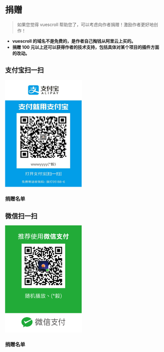 # 捐赠

> 如果您觉得 vuescroll 帮助您了，可以考虑向作者捐赠！激励作者更好地创作！

- **vuescroll 的域名不是免费的，是作者自己掏钱从阿里云上买的。**
- **捐赠 100 元以上还可以获得作者的技术支持，包括具体对某个项目的插件方面的改动。**

## 支付宝扫一扫

<img src="https://github.com/wangyi7099/pictureCdn/blob/master/allPic/vuescroll/alipay.jpg?raw=true" width="250" height="350">

### 捐赠名单

## 微信扫一扫

<img src="https://github.com/wangyi7099/pictureCdn/blob/master/allPic/vuescroll/wechatpay.png?raw=true" width="250" height="350">

### 捐赠名单

